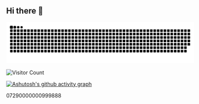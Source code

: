 ## Hi there 👋


![](https://github.com/Ry3n-Huang/Ry3n-Huang/blob/output/github-contribution-grid-snake.svg)

![Visitor Count](https://profile-counter.glitch.me/Ry3n-Huang/count.svg)



[![Ashutosh's github activity graph](https://github-readme-activity-graph.vercel.app/graph?username=Ry3n-Huang)](https://github.com/ashutosh00710/github-readme-activity-graph)

07290000000999888
<!--
**Ry3n-Huang/Ry3n-Huang** is a ✨ _special_ ✨ repository because its `README.md` (this file) appears on your GitHub profile.

Here are some ideas to get you started:
![](https://github-readme-stats.vercel.app/api?username=Ry3n-Huang&show_icons=true&theme=transparent)

- 🔭 I’m currently working on ...
- 🌱 I’m currently learning ...
- 👯 I’m looking to collaborate on ...
- 🤔 I’m looking for help with ...
- 💬 Ask me about ...
- 📫 How to reach me: ...
- 😄 Pronouns: ...
- ⚡ Fun fact: ...
-->
